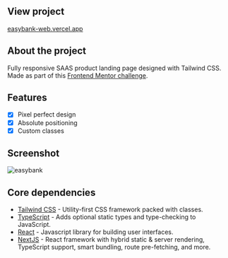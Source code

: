 ## View project

[easybank-web.vercel.app](https://easybank-web.vercel.app/)

## About the project

Fully responsive SAAS product landing page designed with Tailwind CSS. Made as part of this [Frontend Mentor challenge](https://www.frontendmentor.io/solutions/responsive-landing-page-using-tailwind-apt74__Nl).

## Features

- [x] Pixel perfect design
- [x] Absolute positioning
- [x] Custom classes

## Screenshot

![easybank](https://user-images.githubusercontent.com/4708484/110999705-2ae55c80-8357-11eb-97bf-94cf3aea198a.jpg)

## Core dependencies

- [Tailwind CSS](https://tailwindcss.com/) - Utility-first CSS framework packed with classes.
- [TypeScript](https://www.typescriptlang.org/) - Adds optional static types and type-checking to JavaScript.
- [React](https://reactjs.org/) - Javascript library for building user interfaces.
- [NextJS](https://nextjs.org/) - React framework with hybrid static & server rendering, TypeScript support, smart bundling, route pre-fetching, and more.
